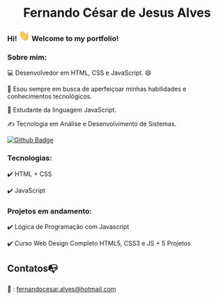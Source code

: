 <h1 align="center">Fernando César de Jesus Alves</h1>

### Hi! <img style="margin: 0 auto" src="https://github.com/ABSphreak/ABSphreak/blob/master/gifs/Hi.gif" height="25"> Welcome to my portfolio!

### Sobre mim:

💻 Desenvolvedor em HTML, CSS e JavaScript. 😄

🔎 Esou sempre em busca de aperfeiçoar minhas habilidades e conhecimentos tecnológicos.

📕 Estudante da linguagem JavaScript.

✍ Tecnologia em Análise e Desenvolvimento de Sistemas.

[![Github Badge](https://img.shields.io/badge/-Github-000?style=flat-square&logo=Github&logoColor=white&link=https://github.com/eduardodsr/)](https://github.com/fernandocesaralves)

### Tecnologias:

✔️ HTML + CSS

✔️ JavaScript


### Projetos em andamento:

✔️ Lógica de Programação com Javascript

✔️ Curso Web Design Completo HTML5, CSS3 e JS + 5 Projetos


## Contatos:mailbox_with_no_mail:

:email: : fernandocesar.alves@hotmail.com


